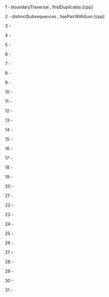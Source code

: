 1 - boundaryTraversal , findDuplicates [cpp]

2 - distinctSubsequences , hasPairWithSum [cpp]

3 -

4 -

5 -

6 -

7 -

8 -

9 -

10 -

11 -

12 -

13 -

14 -

15 -

16 -

17 -

18 -

19 -

20 -

21 -

22 -

23 -

24 -

25 -

26 -

27 -

28 -

29 -

30 -

31 -
